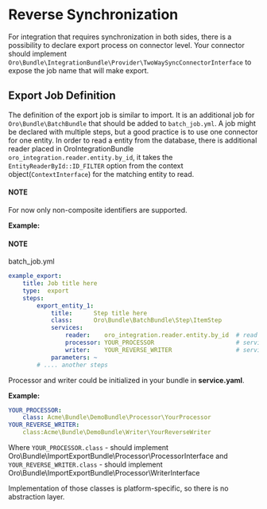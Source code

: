 <a id="dev-integrations-integrations-reverse-sync"></a>

# Reverse Synchronization

For integration that requires synchronization in both sides, there is a possibility to declare export process on connector level.
Your connector should implement `Oro\Bundle\IntegrationBundle\Provider\TwoWaySyncConnectorInterface` to expose the job name
that will make export.

## Export Job Definition

The definition of the export job is similar to import. It is an additional job for `Oro\Bundle\BatchBundle`
that should be added to `batch_job.yml`. A job might be declared with multiple steps, but a good practice is to use one connector for one entity.
In order to read a entity from the database, there is additional reader placed in OroIntegrationBundle `oro_integration.reader.entity.by_id`,
it takes the `EntityReaderById::ID_FILTER` option from the context object(`ContextInterface`) for the matching entity to read.

#### NOTE
For now only non-composite identifiers are supported.

**Example:**

#### NOTE
batch_job.yml
```yaml
example_export:
    title: Job title here
    type:  export
    steps:
        export_entity_1:
            title:      Step title here
            class:      Oro\Bundle\BatchBundle\Step\ItemStep
            services:
                reader:    oro_integration.reader.entity.by_id  # read entity from database by identifier
                processor: YOUR_PROCESSOR                       # service which process each record. Could prepare changeset for writer.
                writer:    YOUR_REVERSE_WRITER                  # service that are responsible for pushing data to remote instance
            parameters: ~
        # .... another steps
```

Processor and writer could be initialized in your bundle in **service.yaml**.

**Example:**

```yaml
YOUR_PROCESSOR:
    class: Acme\Bundle\DemoBundle\Processor\YourProcessor
YOUR_REVERSE_WRITER:
    class:Acme\Bundle\DemoBundle\Writer\YourReverseWriter
```

Where `YOUR_PROCESSOR.class` - should implement Oro\\Bundle\\ImportExportBundle\\Processor\\ProcessorInterface
and `YOUR_REVERSE_WRITER.class` - should implement Oro\\Bundle\\ImportExportBundle\\Processor\\WriterInterface

Implementation of those classes is platform-specific, so there is no abstraction layer.
